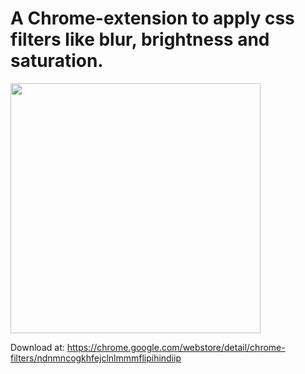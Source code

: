 <h1>A Chrome-extension to apply css filters like blur, brightness and saturation.</h1>

<a href="https://chrome.google.com/webstore/detail/chrome-filters/ndnmncogkhfejclnlmmmflipihindiip" target="_blank"><img src="https://lh3.googleusercontent.com/ACJKzdqihbRjyO_tjpneTzaiMA1qb_mFT076CLfi1b0oIxCYCsBIFR0rUQH4_pCr-nEFHRqGwE5PWUjLqxPbRpz-Sw=w500-h200-rw" width="400"></a>

Download at: https://chrome.google.com/webstore/detail/chrome-filters/ndnmncogkhfejclnlmmmflipihindiip
